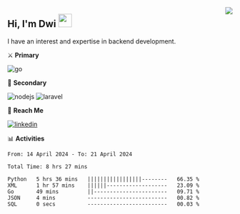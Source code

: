 [<img src="https://komarev.com/ghpvc/?username=masred&color=green&style=flat-square&label=Profile+Views" align="right">](github.com/masred)

## Hi, I'm Dwi <img src="https://raw.githubusercontent.com/MartinHeinz/MartinHeinz/master/wave.gif" width="30px">

I have an interest and expertise in backend development.

⚔️ **Primary**

![go](https://img.shields.io/badge/---?logo=go&label=Golang&style=social)

🔪 **Secondary**

![nodejs](https://img.shields.io/badge/---?logo=node.js&label=Node.js&style=social&logoColor=green)
![laravel](https://img.shields.io/badge/---?logo=laravel&label=Laravel&style=social)

🔗 **Reach Me**

[![linkedin](https://img.shields.io/badge/---?logo=linkedin&label=LinkedIn&style=social)](https://linkedin.com/in/dwifitriyanto)

📊 **Activities**

<!--START_SECTION:waka-->

```all_time
From: 14 April 2024 - To: 21 April 2024

Total Time: 8 hrs 27 mins

Python   5 hrs 36 mins   |||||||||||||||||--------   66.35 %
XML      1 hr 57 mins    ||||||-------------------   23.09 %
Go       49 mins         ||-----------------------   09.71 %
JSON     4 mins          -------------------------   00.82 %
SQL      0 secs          -------------------------   00.03 %
```

<!--END_SECTION:waka-->
